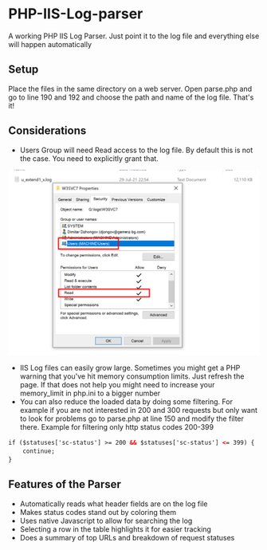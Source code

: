 # PHP-IIS-Log-parser
A working PHP IIS Log Parser. Just point it to the log file and everything else will happen automatically
## Setup
Place the files in the same directory on a web server. Open parse.php and go to line 190 and 192 and choose the path and name of the log file. That's it!
## Considerations
* Users Group will need Read access to the log file. By default this is not the case. You need to explicitly grant that.

![alt text](https://github.com/Djongov/PHP-IIS-Log-parser/blob/main/IIS-Log-permissions.png?raw=true)

* IIS Log files can easily grow large. Sometimes you might get a PHP warning that you've hit memory consumption limits. Just refresh the page. If that does not help you might need to increase your memory_limit in php.ini to a bigger number
* You can also reduce the loaded data by doing some filtering. For example if you are not interested in 200 and 300 requests but only want to look for problems go to parse.php at line 150 and modify the filter there. Example for filtering only http status codes 200-399

```html
if ($statuses['sc-status'] >= 200 && $statuses['sc-status'] <= 399) {
    continue;
}
```
## Features of the Parser
* Automatically reads what header fields are on the log file
* Makes status codes stand out by coloring them
* Uses native Javascript to allow for searching the log
* Selecting a row in the table highlights it for easier tracking
* Does a summary of top URLs and breakdown of request statuses
